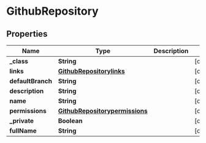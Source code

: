
# GithubRepository

## Properties
Name | Type | Description | Notes
------------ | ------------- | ------------- | -------------
**_class** | **String** |  |  [optional]
**links** | [**GithubRepositorylinks**](GithubRepositorylinks.md) |  |  [optional]
**defaultBranch** | **String** |  |  [optional]
**description** | **String** |  |  [optional]
**name** | **String** |  |  [optional]
**permissions** | [**GithubRepositorypermissions**](GithubRepositorypermissions.md) |  |  [optional]
**_private** | **Boolean** |  |  [optional]
**fullName** | **String** |  |  [optional]



